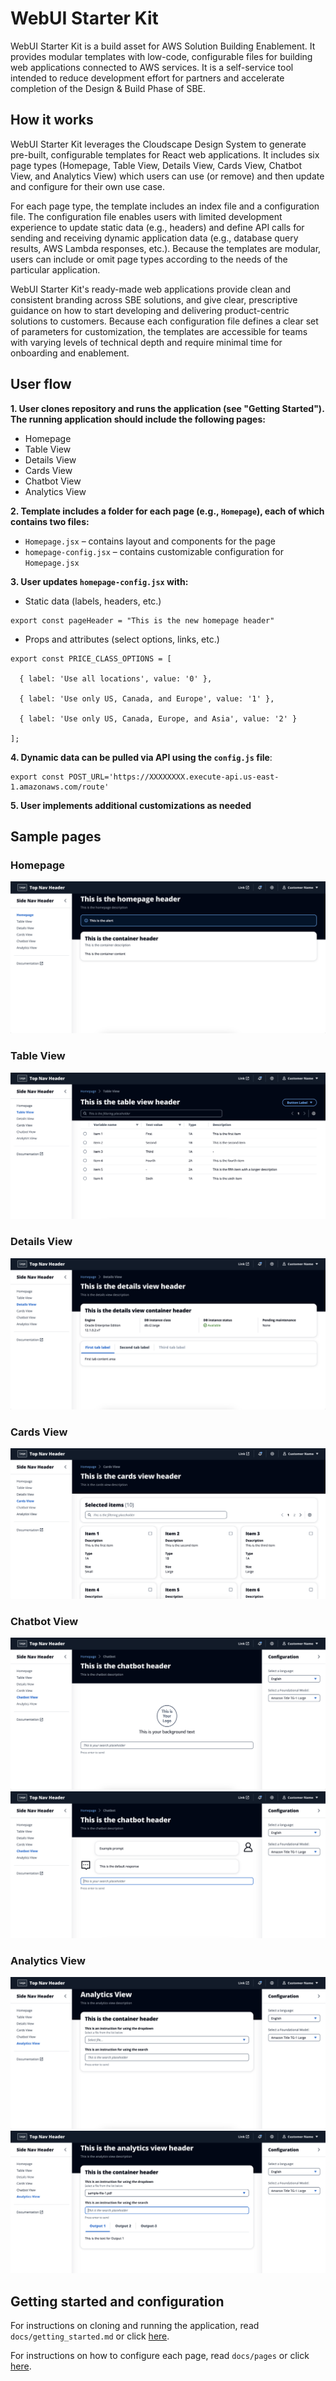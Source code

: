 # WebUI Starter Kit

WebUI Starter Kit is a build asset for AWS Solution Building Enablement. It provides modular templates with low-code, configurable files for building web applications connected to AWS services. It is a self-service tool intended to reduce development effort for partners and accelerate completion of the Design & Build Phase of SBE.

## How it works

WebUI Starter Kit leverages the Cloudscape Design System to generate pre-built, configurable templates for React web applications. It includes six page types (Homepage, Table View, Details View, Cards View, Chatbot View, and Analytics View) which users can use (or remove) and then update and configure for their own use case.

For each page type, the template includes an index file and a configuration file. The configuration file enables users with limited development experience to update static data (e.g., headers) and define API calls for sending and receiving dynamic application data (e.g., database query results, AWS Lambda responses, etc.). Because the templates are modular, users can include or omit page types according to the needs of the particular application.

WebUI Starter Kit's ready-made web applications provide clean and consistent branding across SBE solutions, and give clear, prescriptive guidance on how to start developing and delivering product-centric solutions to customers. Because each configuration file defines a clear set of parameters for customization, the templates are accessible for teams with varying levels of technical depth and require minimal time for onboarding and enablement.

## User flow

**1. User clones repository and runs the application (see "Getting Started"). The running application should include the following pages:**
- Homepage
- Table View
- Details View
- Cards View
- Chatbot View
- Analytics View

**2. Template includes a folder for each page (e.g., `Homepage`), each of which contains two files:**
- `Homepage.jsx` – contains layout and components for the page
- `homepage-config.jsx` – contains customizable configuration for `Homepage.jsx`

**3. User updates `homepage-config.jsx` with:**
- Static data (labels, headers, etc.)
```
export const pageHeader = "This is the new homepage header"
```
- Props and attributes (select options, links, etc.)

```
export const PRICE_CLASS_OPTIONS = [

  { label: 'Use all locations', value: '0' },

  { label: 'Use only US, Canada, and Europe', value: '1' },

  { label: 'Use only US, Canada, Europe, and Asia', value: '2' }

];
```

**4. Dynamic data can be pulled via API using the `config.js` file**:
```
export const POST_URL='https://XXXXXXXX.execute-api.us-east-1.amazonaws.com/route'
```

**5. User implements additional customizations as needed**

## Sample pages
### Homepage
![Homepage](resources/images/Homepage.png)


### Table View
![TableView](resources/images/TableView.png)


### Details View
![DetailsView](resources/images/DetailsView.png)


### Cards View
![CardsView](resources/images/CardsView.png)


### Chatbot View
![ChatbotView1](resources/images/ChatbotView1.png)
![ChatbotView2](resources/images/ChatbotView2.png)


### Analytics View
![AnalyticsView1](resources/images/AnalyticsView1.png)
![AnalyticsView2](resources/images/AnalyticsView2.png)

## Getting started and configuration
For instructions on cloning and running the application, read `docs/getting_started.md` or click [here](https://github.com/aws-samples/webui-starter-kit/docs/getting_started.md).

For instructions on how to configure each page, read `docs/pages` or click [here](https://github.com/aws-samples/webui-starter-kit/docs/pages).